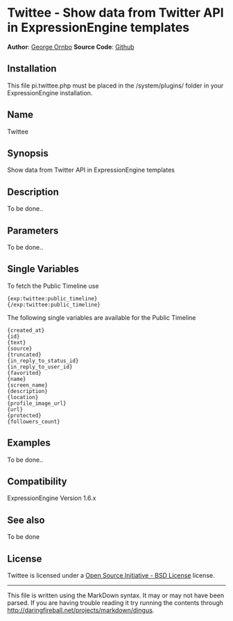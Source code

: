 Twittee - Show data from Twitter API in ExpressionEngine templates
===========================================================================

**Author**: [George Ornbo][]
**Source Code**: [Github][]

Installation
-----

This file pi.twittee.php must be placed in the /system/plugins/ folder in your ExpressionEngine installation.

Name
------------------

Twittee

Synopsis
-------

Show data from Twitter API in ExpressionEngine templates

Description
-------

To be done..

Parameters
-------

To be done..
	
Single Variables
-------

To fetch the Public Timeline use

	{exp:twittee:public_timeline}
	{/exp:twittee:public_timeline}

The following single variables are available for the Public Timeline

	{created_at}
	{id}
	{text}
	{source}
	{truncated}
	{in_reply_to_status_id}
	{in_reply_to_user_id}
	{favorited}
	{name}
	{screen_name}
	{description}
	{location}
	{profile_image_url}
	{url}
	{protected}
	{followers_count}
	
Examples
-------

To be done..	
	
Compatibility
-------

ExpressionEngine Version 1.6.x

See also
-------

To be done
	
License
-------

Twittee is licensed under a [Open Source Initiative - BSD License][] license.


---

This file is written using the MarkDown syntax. It may or may not have been parsed. If you are having trouble reading it try running the contents through http://daringfireball.net/projects/markdown/dingus.

[George Ornbo]: http://shapeshed.com/
[ExpressionEngine]:http://www.expressionengine.com/index.php?affiliate=shapeshed
[Open Source Initiative - BSD License]: http://opensource.org/licenses/bsd-license.php
[Github]: http://github.com/shapeshed/ss.twittee.ee_addon/